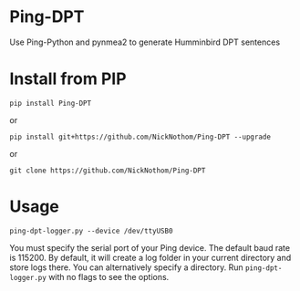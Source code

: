 # Ping-DPT
Use Ping-Python and pynmea2 to generate Humminbird DPT sentences

# Install from PIP

`pip install Ping-DPT
`

or

`pip install git+https://github.com/NickNothom/Ping-DPT --upgrade
`

or

`git clone https://github.com/NickNothom/Ping-DPT
`

# Usage

`ping-dpt-logger.py --device /dev/ttyUSB0`


You must specify the serial port of your Ping device. The default baud rate is 115200. By default, it will create a log folder in your current directory and store logs there. You can alternatively specify a directory. Run `ping-dpt-logger.py` with no flags to see the options.

